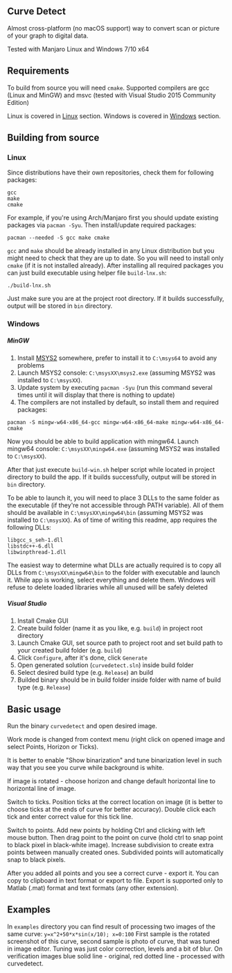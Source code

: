 Curve Detect
-------------

Almost cross-platform (no macOS support) way to convert scan or picture 
of your graph to digital data.

Tested with Manjaro Linux and Windows 7/10 x64



Requirements
------------

To build from source you will need `cmake`.
Supported compilers are gcc (Linux and MinGW) and msvc
(tested with Visual Studio 2015 Community Edition)

Linux is covered in [Linux](#linux) section.
Windows is covered in [Windows](#windows) section.


Building from source
--------------------

### Linux

Since distributions have their own repositories, check them for following packages:
~~~
gcc
make
cmake
~~~
For example, if you're using Arch/Manjaro first you should update existing packages via `pacman -Syu`.
Then install/update required packages:
~~~
pacman --needed -S gcc make cmake
~~~
`gcc` and `make` should be already installed in any Linux distribution but you might need to check that they are up to date.
So you will need to install only `cmake` (if it is not installed already).
After installing all required packages you can just build executable using helper file `build-lnx.sh`:
~~~
./build-lnx.sh
~~~
Just make sure you are at the project root directory.
If it builds successfully, output will be stored in `bin` directory.


### Windows

##### MinGW

1. Install [MSYS2](https://www.msys2.org) somewhere, prefer to install it to `C:\msys64` to avoid any problems
2. Launch MSYS2 console: `C:\msysXX\msys2.exe` (assuming MSYS2 was installed to `C:\msysXX`).
3. Update system by executing `pacman -Syu`
(run this command several times until it will display that there is nothing to update)
4. The compilers are not installed by default, so install them and required packages:
~~~
pacman -S mingw-w64-x86_64-gcc mingw-w64-x86_64-make mingw-w64-x86_64-cmake
~~~
Now you should be able to build application with mingw64. Launch mingw64 console:
`C:\msysXX\mingw64.exe` (assuming MSYS2 was installed to `C:\msysXX`).

After that just execute `build-win.sh` helper script while located in project directory to build the app.
If it builds successfully, output will be stored in `bin` directory.

To be able to launch it, you will need to place 3 DLLs to the same folder as the executable
(if they're not accessible through PATH variable). All of them should be available in
 `C:\msysXX\mingw64\bin` (assuming MSYS2 was installed to `C:\msysXX`).
As of time of writing this readme, app requires the following DLLs:
~~~
libgcc_s_seh-1.dll
libstdc++-6.dll
libwinpthread-1.dll
~~~
The easiest way to determine what DLLs are actually required is to copy all DLLs from
`C:\msysXX\mingw64\bin` to the folder with executable and launch it.
While app is working, select everything and delete them.
Windows will refuse to delete loaded libraries while all unused will be safely deleted

##### Visual Studio

1. Install Cmake GUI
2. Create build folder (name it as you like, e.g. `build`) in project root directory
3. Launch Cmake GUI, set source path to project root and set build path to your
created build folder (e.g. `build`)
4. Click `Configure`, after it's done, click `Generate`
5. Open generated solution (`curvedetect.sln`) inside build folder
6. Select desired build type (e.g. `Release`) an build
7. Builded binary should be in build folder inside folder with name of build type
(e.g. `Release`)

Basic usage
-----------

Run the binary `curvedetect` and open desired image. 

Work mode is changed from context menu (right click on opened image and select Points, Horizon or Ticks).

It is better to enable "Show binarization" and tune binarization level in such way that you see you curve while
background is white.

If image is rotated - choose horizon and change default horizontal line to horizontal line of image.

Switch to ticks. Position ticks at the correct location on image (it is better to choose ticks at the ends of curve
for better accuracy). Double click each tick and enter correct value for this tick line.

Switch to points. Add new points by holding Ctrl and clicking with left mouse button. Then drag point to the point on 
curve (hold ctrl to snap point to black pixel in black-white image). Increase subdivision to create extra points between
manually created ones. Subdivided points will automatically snap to black pixels.

After you added all points and you see a correct curve - export it. You can copy to clipboard in text format or export
to file. Export is supported only to Matlab (.mat) format and text formats (any other extension).

Examples
--------
In `examples` directory you can find result of processing two images of the same curve:
`y=x^2+50*x*sin(x/10); x=0:100`
First sample is the rotated screenshot of this curve, second sample is photo of curve, that was tuned in image editor.
Tuning was just color correction, levels and a bit of blur. On verification images blue solid line - original,
red dotted line - processed with curvedetect.
